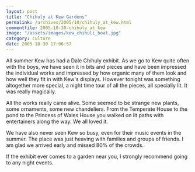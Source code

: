 ```yaml
---
layout: post
title: "Chihuly at Kew Gardens"
permalink: /archives/2005/10/chihuly_at_kew.html
commentfile: 2005-10-30-chihuly_at_kew
image: "/assets/images/kew_chihuli_boat.jpg"
category: culture
date: 2005-10-30 17:06:57
---
```


All summer Kew has had a Dale Chihuly exhibit. As we go to Kew quite often with the boys, we have seen it in bits and pieces and have been impressed the individual works and impressed by how organic many of them look and how well they fit in with Kew's displays. However tonight was something altogether more special, a night time tour of all the pieces, all specially lit. It was really magically.

All the works really came alive. Some seemed to be strange new plants, some ornaments, some new chandeliers. From the Temperate House to the pond to the Princess of Wales House you walked on lit paths with entertainers along the way. We all loved it.

We have also never seen Kew so busy, even for their music events in the summer. The place was just heaving with families and groups of friends. I am glad we arrived early and missed 80% of the crowds.

If the exhibit ever comes to a garden near you, I strongly recommend going to any night events.
